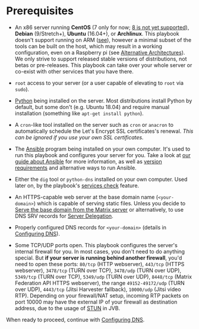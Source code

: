 # Prerequisites

- An x86 server running **CentOS** (7 only for now; [8 is not yet supported](https://github.com/spantaleev/matrix-docker-ansible-deploy/issues/300)), **Debian** (9/Stretch+), **Ubuntu** (16.04+), or **Archlinux**. This playbook doesn't support running on ARM ([see](https://github.com/spantaleev/matrix-docker-ansible-deploy/issues/299)), however a minimal subset of the tools can be built on the host, which may result in a working configuration, even on a Raspberry pi (see [Alternative Architectures](alternative-architectures.md)). We only strive to support released stable versions of distributions, not betas or pre-releases. This playbook can take over your whole server or co-exist with other services that you have there.

- `root` access to your server (or a user capable of elevating to `root` via `sudo`).

- [Python](https://www.python.org/) being installed on the server. Most distributions install Python by default, but some don't (e.g. Ubuntu 18.04) and require manual installation (something like `apt-get install python`).

- A `cron`-like tool installed on the server such as `cron` or `anacron` to automatically schedule the Let's Encrypt SSL certificates's renewal. *This can be ignored if you use your own SSL certificates.*

- The [Ansible](http://ansible.com/) program being installed on your own computer. It's used to run this playbook and configures your server for you. Take a look at [our guide about Ansible](ansible.md) for more information, as well as [version requirements](ansible.md#supported-ansible-versions) and alternative ways to run Ansible.

- Either the `dig` tool or `python-dns` installed on your own computer. Used later on, by the playbook's [services check](maintenance-checking-services.md) feature.

- An HTTPS-capable web server at the base domain name (`<your-domain>`) which is capable of serving static files. Unless you decide to [Serve the base domain from the Matrix server](configuring-playbook-base-domain-serving.md) or alternatively, to use DNS SRV records for [Server Delegation](howto-server-delegation.md).

- Properly configured DNS records for `<your-domain>` (details in [Configuring DNS](configuring-dns.md)).

- Some TCP/UDP ports open. This playbook configures the server's internal firewall for you. In most cases, you don't need to do anything special. But **if your server is running behind another firewall**, you'd need to open these ports: `80/tcp` (HTTP webserver), `443/tcp` (HTTPS webserver), `3478/tcp` (TURN over TCP), `3478/udp` (TURN over UDP), `5349/tcp` (TURN over TCP), `5349/udp` (TURN over UDP), `8448/tcp` (Matrix Federation API HTTPS webserver), the range `49152-49172/udp` (TURN over UDP), `4443/tcp` (Jitsi Harvester fallback), `10000/udp` (Jitsi video RTP). Depending on your firewall/NAT setup, incoming RTP packets on port 10000 may have the external IP of your firewall as destination address, due to the usage of [STUN](../roles/matrix-jitsi/defaults/main.yml#L147) in JVB.

When ready to proceed, continue with [Configuring DNS](configuring-dns.md).
